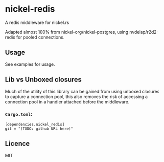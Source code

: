 nickel-redis
=======

A redis middleware for nickel.rs

Adapted almost 100% from nickel-org/nickel-postgres, using nvdelap/r2d2-redis 
for pooled connections.

## Usage

See examples for usage.

## Lib vs Unboxed closures

Much of the utility of this library can be gained from using unboxed
closures to capture a connection pool, this also removes the risk of
accessing a connection pool in a handler attached before the middleware.

### `Cargo.toml`:

    [dependencies.nickel_redis]
    git = "[TODO: github URL here]"

## Licence

MIT
